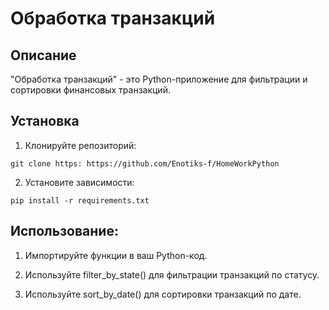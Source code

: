 # Обработка транзакций

## Описание
"Обработка транзакций" - это Python-приложение для фильтрации и сортировки финансовых транзакций.

## Установка
1. Клонируйте репозиторий:
```
git clone https: https://github.com/Enotiks-f/HomeWorkPython
```
2. Установите зависимости:
```
pip install -r requirements.txt
```
## Использование:

1. Импортируйте функции в ваш Python-код.

2. Используйте filter_by_state() для фильтрации транзакций по статусу.

3. Используйте sort_by_date() для сортировки транзакций по дате.
